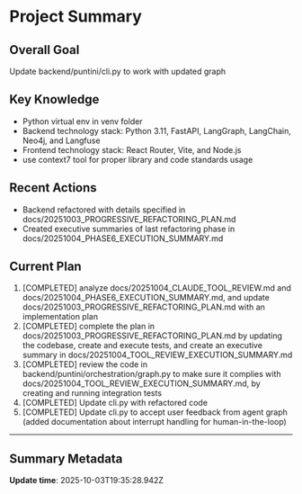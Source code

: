 # Project Summary

## Overall Goal
Update backend/puntini/cli.py to work with updated graph

## Key Knowledge
- Python virtual env in venv folder
- Backend technology stack: Python 3.11, FastAPI, LangGraph, LangChain, Neo4j, and Langfuse
- Frontend technology stack: React Router, Vite, and Node.js
- use context7 tool for proper library and code standards usage


## Recent Actions
- Backend refactored with details specified in docs/20251003_PROGRESSIVE_REFACTORING_PLAN.md
- Created executive summaries of last refactoring phase in docs/20251004_PHASE6_EXECUTION_SUMMARY.md

## Current Plan

1. [COMPLETED] analyze docs/20251004_CLAUDE_TOOL_REVIEW.md and docs/20251004_PHASE6_EXECUTION_SUMMARY.md, and update docs/20251003_PROGRESSIVE_REFACTORING_PLAN.md with an implementation plan
2. [COMPLETED] complete the plan in docs/20251003_PROGRESSIVE_REFACTORING_PLAN.md by updating the codebase, create and execute tests, and create an executive summary in docs/20251004_TOOL_REVIEW_EXECUTION_SUMMARY.md
3. [COMPLETED] review the code in backend/puntini/orchestration/graph.py to make sure it complies with docs/20251004_TOOL_REVIEW_EXECUTION_SUMMARY.md, by creating and running integration tests
4. [COMPLETED] Update cli.py with refactored code
5. [COMPLETED] Update cli.py to accept user feedback from agent graph (added documentation about interrupt handling for human-in-the-loop)

---

## Summary Metadata
**Update time**: 2025-10-03T19:35:28.942Z 
